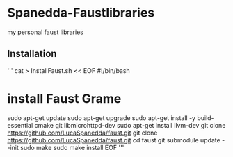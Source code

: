 # Spanedda-Faustlibraries
my personal faust libraries

## Installation

'''
cat > InstallFaust.sh << EOF
#!/bin/bash    
    
# install Faust Grame
sudo apt-get update
sudo apt-get upgrade
sudo apt-get install -y build-essential cmake git libmicrohttpd-dev
sudo apt-get install llvm-dev
git clone https://github.com/LucaSpanedda/faust.git
git clone https://github.com/LucaSpanedda/faust.git
cd faust
git submodule update --init
sudo make
sudo make install
EOF
'''
